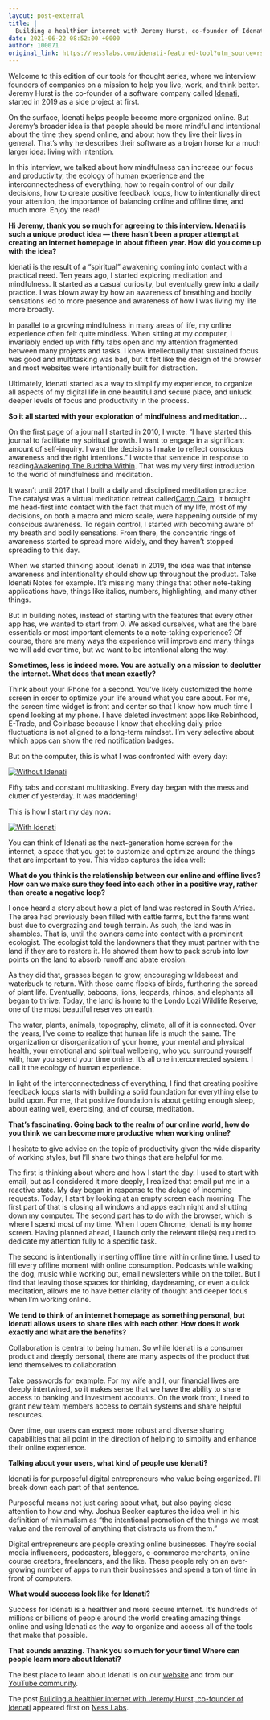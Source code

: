 ```yaml
---
layout: post-external
title: |
  Building a healthier internet with Jeremy Hurst, co-founder of Idenati
date: 2021-06-22 08:52:00 +0000
author: 100071
original_link: https://nesslabs.com/idenati-featured-tool?utm_source=rss&utm_medium=rss&utm_campaign=idenati-featured-tool
---
```


Welcome to this edition of our tools for thought series, where we interview founders of companies on a mission to help you live, work, and think better. Jeremy Hurst is the co-founder of a software company called [Idenati](https://idenati.com/about?ref=NessLabs), started in 2019 as a side project at first.

On the surface, Idenati helps people become more organized online. But Jeremy’s broader idea is that people should be more mindful and intentional about the time they spend online, and about how they live their lives in general. That’s why he describes their software as a trojan horse for a much larger idea: living with intention.

In this interview, we talked about how mindfulness can increase our focus and productivity, the ecology of human experience and the interconnectedness of everything, how to regain control of our daily decisions, how to create positive feedback loops, how to intentionally direct your attention, the importance of balancing online and offline time, and much more. Enjoy the read!

**Hi Jeremy, thank you so much for agreeing to this interview. Idenati is such a unique product idea — there hasn’t been a proper attempt at creating an internet homepage in about fifteen year. How did you come up with the idea?**

Idenati is the result of a “spiritual” awakening coming into contact with a practical need. Ten years ago, I started exploring meditation and mindfulness. It started as a casual curiosity, but eventually grew into a daily practice. I was blown away by how an awareness of breathing and bodily sensations led to more presence and awareness of how I was living my life more broadly. 

In parallel to a growing mindfulness in many areas of life, my online experience often felt quite mindless. When sitting at my computer, I invariably ended up with fifty tabs open and my attention fragmented between many projects and tasks. I knew intellectually that sustained focus was good and multitasking was bad, but it felt like the design of the browser and most websites were intentionally built for distraction. 

Ultimately, Idenati started as a way to simplify my experience, to organize all aspects of my digital life in one beautiful and secure place, and unluck deeper levels of focus and productivity in the process.

**So it all started with your exploration of mindfulness and meditation…**

On the first page of a journal I started in 2010, I wrote: “I have started this journal to facilitate my spiritual growth. I want to engage in a significant amount of self-inquiry. I want the decisions I make to reflect conscious awareness and the right intentions.” I wrote that sentence in response to reading[Awakening The Buddha Within](https://www.amazon.com/Awakening-Buddha-Within-Tibetan-Western/dp/0767901576). That was my very first introduction to the world of mindfulness and meditation.

It wasn’t until 2017 that I built a daily and disciplined meditation practice. The catalyst was a virtual meditation retreat called[Camp Calm](https://www.campcalm.com/). It brought me head-first into contact with the fact that much of my life, most of my decisions, on both a macro and micro scale, were happening outside of my conscious awareness. To regain control, I started with becoming aware of my breath and bodily sensations. From there, the concentric rings of awareness started to spread more widely, and they haven’t stopped spreading to this day.

When we started thinking about Idenati in 2019, the idea was that intense awareness and intentionality should show up throughout the product. Take Idenati Notes for example. It’s missing many things that other note-taking applications have, things like italics, numbers, highlighting, and many other things.

But in building notes, instead of starting with the features that every other app has, we wanted to start from 0. We asked ourselves, what are the bare essentials or most important elements to a note-taking experience? Of course, there are many ways the experience will improve and many things we will add over time, but we want to be intentional along the way.

**Sometimes, less is indeed more. You are actually on a mission to declutter the internet. What does that mean exactly?**

Think about your iPhone for a second. You’ve likely customized the home screen in order to optimize your life around what you care about. For me, the screen time widget is front and center so that I know how much time I spend looking at my phone. I have deleted investment apps like Robinhood, E-Trade, and Coinbase because I know that checking daily price fluctuations is not aligned to a long-term mindset. I’m very selective about which apps can show the red notification badges. 

But on the computer, this is what I was confronted with every day:

[![Without Idenati](https://nesslabs.com/wp-content/uploads/2021/06/idenati-1-1024x701.png)](https://nesslabs.com/wp-content/uploads/2021/06/idenati-1.png)

Fifty tabs and constant multitasking. Every day began with the mess and clutter of yesterday. It was maddening!

This is how I start my day now:

[![With Idenati](https://nesslabs.com/wp-content/uploads/2021/06/idenati-2-1024x676.png)](https://nesslabs.com/wp-content/uploads/2021/06/idenati-2.png)

You can think of Idenati as the next-generation home screen for the internet, a space that you get to customize and optimize around the things that are important to you. This video captures the idea well:

**What do you think is the relationship between our online and offline lives? How can we make sure they feed into each other in a positive way, rather than create a negative loop?**

I once heard a story about how a plot of land was restored in South Africa. The area had previously been filled with cattle farms, but the farms went bust due to overgrazing and tough terrain. As such, the land was in shambles. That is, until the owners came into contact with a prominent ecologist. The ecologist told the landowners that they must partner with the land if they are to restore it. He showed them how to pack scrub into low points on the land to absorb runoff and abate erosion.

As they did that, grasses began to grow, encouraging wildebeest and waterbuck to return. With those came flocks of birds, furthering the spread of plant life. Eventually, baboons, lions, leopards, rhinos, and elephants all began to thrive. Today, the land is home to the Londo Lozi Wildlife Reserve, one of the most beautiful reserves on earth.

The water, plants, animals, topography, climate, all of it is connected. Over the years, I’ve come to realize that human life is much the same. The organization or disorganization of your home, your mental and physical health, your emotional and spiritual wellbeing, who you surround yourself with, how you spend your time online. It’s all one interconnected system. I call it the ecology of human experience.

In light of the interconnectedness of everything, I find that creating positive feedback loops starts with building a solid foundation for everything else to build upon. For me, that positive foundation is about getting enough sleep, about eating well, exercising, and of course, meditation.

**That’s fascinating. Going back to the realm of our online world, how do you think we can become more productive when working online?**

I hesitate to give advice on the topic of productivity given the wide disparity of working styles, but I’ll share two things that are helpful for me.

The first is thinking about where and how I start the day. I used to start with email, but as I considered it more deeply, I realized that email put me in a reactive state. My day began in response to the deluge of incoming requests. Today, I start by looking at an empty screen each morning. The first part of that is closing all windows and apps each night and shutting down my computer. The second part has to do with the browser, which is where I spend most of my time. When I open Chrome, Idenati is my home screen. Having planned ahead, I launch only the relevant tile(s) required to dedicate my attention fully to a specific task.

The second is intentionally inserting offline time within online time. I used to fill every offline moment with online consumption. Podcasts while walking the dog, music while working out, email newsletters while on the toilet. But I find that leaving those spaces for thinking, daydreaming, or even a quick meditation, allows me to have better clarity of thought and deeper focus when I’m working online. 

**We tend to think of an internet homepage as something personal, but Idenati allows users to share tiles with each other. How does it work exactly and what are the benefits?**

Collaboration is central to being human. So while Idenati is a consumer product and deeply personal, there are many aspects of the product that lend themselves to collaboration.

Take passwords for example. For my wife and I, our financial lives are deeply intertwined, so it makes sense that we have the ability to share access to banking and investment accounts. On the work front, I need to grant new team members access to certain systems and share helpful resources. 

Over time, our users can expect more robust and diverse sharing capabilities that all point in the direction of helping to simplify and enhance their online experience. 

**Talking about your users, what kind of people use Idenati?**

Idenati is for purposeful digital entrepreneurs who value being organized. I’ll break down each part of that sentence. 

Purposeful means not just caring about what, but also paying close attention to how and why. Joshua Becker captures the idea well in his definition of minimalism as “the intentional promotion of the things we most value and the removal of anything that distracts us from them.”

Digital entrepreneurs are people creating online businesses. They’re social media influencers, podcasters, bloggers, e-commerce merchants, online course creators, freelancers, and the like. These people rely on an ever-growing number of apps to run their businesses and spend a ton of time in front of computers.

**What would success look like for Idenati?**

Success for Idenati is a healthier and more secure internet. It’s hundreds of millions or billions of people around the world creating amazing things online and using Idenati as the way to organize and access all of the tools that make that possible. 

**That sounds amazing. Thank you so much for your time! Where can people learn more about Idenati?**

The best place to learn about Idenati is on our [website](https://idenati.com/about?ref=NessLabs) and from our [YouTube community](https://idenati.com/youtube-community?ref=NessLabs).

The post [Building a healthier internet with Jeremy Hurst, co-founder of Idenati](https://nesslabs.com/idenati-featured-tool) appeared first on [Ness Labs](https://nesslabs.com).
